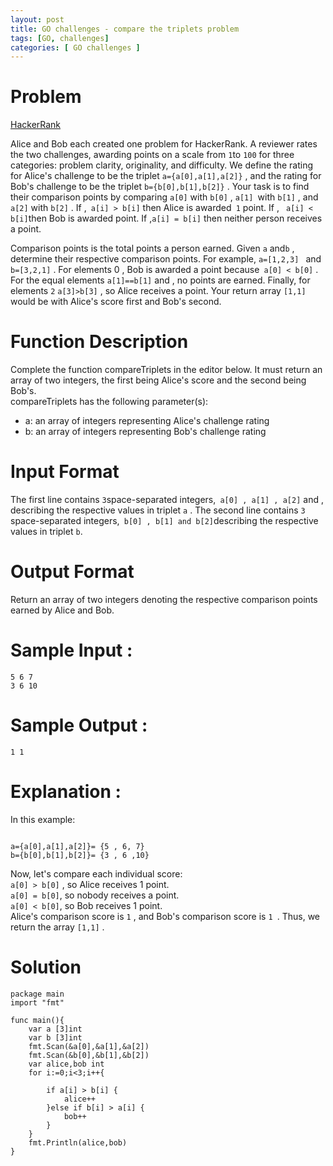 ```yaml
---
layout: post
title: GO challenges - compare the triplets problem
tags: [GO, challenges]
categories: [ GO challenges ]
---
```

# Problem
[HackerRank](https://www.hackerrank.com/challenges/compare-the-triplets/problem)




Alice and Bob each created one problem for HackerRank. A reviewer rates the two challenges, awarding points on a scale from ``` 1 ```to ```100``` for three categories: problem clarity, originality, and difficulty.
We define the rating for Alice's challenge to be the triplet ```a={a[0],a[1],a[2]}``` , and the rating for Bob's challenge to be the triplet ```b={b[0],b[1],b[2]}``` .
Your task is to find their comparison points by comparing  ```a[0]``` with ```b[0]``` , ```a[1] ```with ```b[1]``` , and ```a[2]``` with ```b[2]``` .
If ,``` a[i] > b[i]``` then Alice is awarded``` 1``` point.
If , ``` a[i] < b[i]```then Bob is awarded  point.
If ,```a[i] = b[i]``` then neither person receives a point.


Comparison points is the total points a person earned.
Given ```a``` and```b``` , determine their respective comparison points.
For example, ```a=[1,2,3] ``` and ```b=[3,2,1]``` . For elements 0 , Bob is awarded a point because``` a[0] < b[0]``` . For the equal elements ```a[1]==b[1]``` and , no points are earned. Finally, for elements ```2``` ```a[3]>b[3]``` ,  so Alice receives a point. Your return array ```[1,1]``` would be  with Alice's score first and Bob's second.


# Function Description
Complete the function compareTriplets in the editor below. It must return an array of two integers, the first being Alice's score and the second being Bob's.<br>
compareTriplets has the following parameter(s):<br>
- a: an array of integers representing Alice's challenge rating<br>
- b: an array of integers representing Bob's challenge rating<br>

# Input Format
The first line contains ``` 3 ```space-separated integers,``` a[0] , a[1] , a[2]``` and , describing the respective values in triplet ```a``` . 
The second line contains ```3```  space-separated integers,``` b[0] , b[1] and b[2]```describing the respective values in triplet ``` b ```.

# Output Format
Return an array of two integers denoting the respective comparison points earned by Alice and Bob.

# Sample Input :
```
5 6 7
3 6 10
```

# Sample Output :
```
1 1
```

# Explanation :

In this example:
```

a={a[0],a[1],a[2]}= {5 , 6, 7}
b={b[0],b[1],b[2]}= {3 , 6 ,10}
```

Now, let's compare each individual score:<br>
```a[0] > b[0]``` , so Alice receives 1 point.<br>
```a[0] = b[0]```, so nobody receives a point.<br>
```a[0] < b[0]```, so Bob receives 1 point.<br>
Alice's comparison score is ```1``` , and Bob's comparison score is ```1 ```. Thus, we return the array ```[1,1]``` .
# Solution 
```
package main
import "fmt"

func main(){
    var a [3]int
    var b [3]int
    fmt.Scan(&a[0],&a[1],&a[2])
    fmt.Scan(&b[0],&b[1],&b[2])
    var alice,bob int
    for i:=0;i<3;i++{
        
        if a[i] > b[i] {
            alice++
        }else if b[i] > a[i] {
            bob++
        }
    }
    fmt.Println(alice,bob)
}

```

